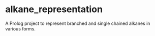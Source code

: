 # alkane_representation
A Prolog project to represent branched and single chained alkanes in various forms.
